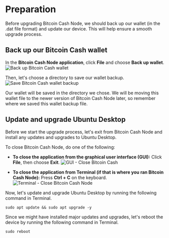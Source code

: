 # Preparation

Before upgrading Bitcoin Cash Node, we should back up our wallet (in the .dat file format) and update our device. This will help ensure a smooth upgrade process.

## Back up our Bitcoin Cash wallet

In the **Bitcoin Cash Node application**, click **File** and choose **Back up wallet**. 
![Back up Bitcoin Cash wallet](https://github.com/josh-wong/bitcoin-cash-node-on-raspberry-pi/blob/main/docs/assets/screenshots/upgrade_bitcoin_cash_node_wallet_backup.png?raw=true)

Then, let's choose a directory to save our wallet backup. 
![Save Bitcoin Cash wallet backup](https://github.com/josh-wong/bitcoin-cash-node-on-raspberry-pi/blob/main/docs/assets/screenshots/upgrade_bitcoin_cash_node_wallet_backup_save.png?raw=true)

Our wallet will be saved in the directory we chose. We will be moving this wallet file to the newer version of Bitcoin Cash Node later, so remember where we saved this wallet backup file.

## Update and upgrade Ubuntu Desktop

Before we start the upgrade process, let's exit from Bitcoin Cash Node and install any updates and upgrades to Ubuntu Desktop.

To close Bitcoin Cash Node, do one of the following:

- **To close the application from the graphical user interface (GUI):** Click **File**, then choose **Exit**. 
![GUI - Close Bitcoin Cash](https://github.com/josh-wong/bitcoin-cash-node-on-raspberry-pi/blob/main/docs/assets/screenshots/upgrade_bitcoin_cash_node_close_gui.png?raw=true)

- **To close the application from Terminal (if that is where you ran Bitcoin Cash Node):** Press **Ctrl + C** on the keyboard. 
![Terminal - Close Bitcoin Cash Node](https://github.com/josh-wong/bitcoin-cash-node-on-raspberry-pi/blob/main/docs/assets/screenshots/upgrade_bitcoin_cash_node_close_terminal.png?raw=true)

Now, let's update and upgrade Ubuntu Desktop by running the following command in Terminal.

`sudo apt update && sudo apt upgrade -y`

Since we might have installed major updates and upgrades, let's reboot the device by running the following command in Terminal.

`sudo reboot`